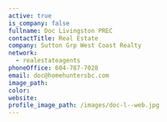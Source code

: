 ```yaml
---
active: true
is_company: false
fullname: Doc Livingston PREC
contactTitle: Real Estate
company: Sutton Grp West Coast Realty
network:
  - realestateagents
phoneOffice: 604-787-7028
email: doc@homehuntersbc.com
image_path:
color:
website:
profile_image_path: /images/doc-l--web.jpg
---
```



